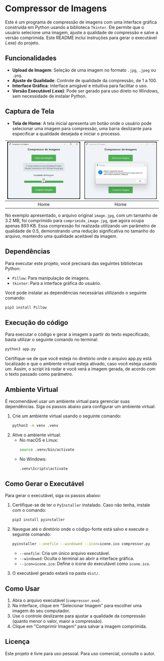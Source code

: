 # Compressor de Imagens

Este é um programa de compressão de imagens com uma interface gráfica construída em Python usando a biblioteca `Tkinter`. Ele permite que o usuário selecione uma imagem, ajuste a qualidade de compressão e salve a versão comprimida. Este README inclui instruções para gerar o executável (.exe) do projeto.

## Funcionalidades

- **Upload de Imagem**: Seleção de uma imagem no formato `.jpg`, `.jpeg` ou `.png`.
- **Ajuste de Qualidade**: Controle de qualidade da compressão, de 1 a 100.
- **Interface Gráfica**: Interface amigável e intuitiva para facilitar o uso.
- **Versão Executável (.exe)**: Pode ser gerado para uso direto no Windows, sem necessidade de instalar Python.

## Captura de Tela

- **Tela de Home**: A tela inicial apresenta um botão onde o usuário pode selecionar uma imagem para compressão, uma barra deslizante para especificar a qualidade desejada e iniciar o processo.

| ![Tela Inicial - Home ](imgs/home2.png) | ![Tela Inicial - Home ](imgs/home3.png) |
|:---------------------:|:--------------------:|
|         Home          |         Home         |

No exemplo apresentado, o arquivo original `image.jpg`, com um tamanho de 3.2 MB, foi comprimido para `comprimido_image.jpg`, que agora ocupa apenas 893 KB. Essa compressão foi realizada utilizando um parâmetro de qualidade de 0.5, demonstrando uma redução significativa no tamanho do arquivo, mantendo uma qualidade aceitável da imagem.

## Dependências

Para executar este projeto, você precisará das seguintes bibliotecas Python:

- `Pillow`: Para manipulação de imagens.
- `tkinter`: Para a interface gráfica do usuário.

Você pode instalar as dependências necessárias utilizando o seguinte comando:

```bash
pip3 install Pillow
```
## Execução do código

Para executar o código e gerar a imagem a partir do texto especificado, basta utilizar o seguinte comando no terminal:

```bash
python3 app.py
```

Certifique-se de que você esteja no diretório onde o arquivo app.py está localizado e que o ambiente virtual esteja ativado, caso você esteja usando um. Assim, o script irá rodar e você verá a imagem gerada, de acordo com o texto passado como parâmetro.

## Ambiente Virtual

É recomendável usar um ambiente virtual para gerenciar suas dependências. Siga os passos abaixo para configurar um ambiente virtual:

1. Crie um ambiente virtual usando o seguinte comando:
    ```bash
    python3 -m venv .venv
    ```
2. Ative o ambiente virtual:
    - No macOS e Linux:
        ```bash
        source .venv/bin/activate
        ```
    - No Windows:
        ```bash
        .venv\Scripts\activate
        ```

## Como Gerar o Executável

Para gerar o executável, siga os passos abaixo:

1. Certifique-se de ter o `PyInstaller` instalado. Caso não tenha, instale com o comando:
   ```bash
   pip3 install pyinstaller
   ```

2. Navegue até o diretório onde o código-fonte está salvo e execute o seguinte comando:
   ```bash
   pyinstaller --onefile --windowed --icon=icone.ico compressor.py
   ```

   - `--onefile`: Cria um único arquivo executável.
   - `--windowed`: Oculta o terminal ao abrir a interface gráfica.
   - `--icon=icone.ico`: Define o ícone do executável como `icone.ico`.

3. O executável gerado estará na pasta `dist/`.

## Como Usar

1. Abra o arquivo executável (`compressor.exe`).
2. Na interface, clique em "Selecionar Imagem" para escolher uma imagem do seu computador.
3. Use o controle deslizante para ajustar a qualidade da compressão (quanto menor o valor, maior a compressão).
4. Clique em "Comprimir Imagem" para salvar a imagem comprimida.

## Licença

Este projeto é livre para uso pessoal. Para uso comercial, consulte o autor.
